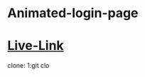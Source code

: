 # Animated-login-page
<h1><a href="https://animated-monkey-login.netlify.app/">Live-Link</a></h1>
clone:
1:git clo